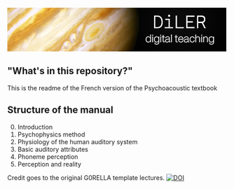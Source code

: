 ![logo](lecture/static/logo.png)


## "What's in this repository?"

This is the readme of the French version of the Psychoacoustic textbook

## Structure of the manual

0. Introduction
1. Psychophysics method
2. Physiology of the human auditory system
3. Basic auditory attributes
4. Phoneme perception
5. Perception and reality

Credit goes to the original G0RELLA template lectures.
[![DOI](https://zenodo.org/badge/DOI/10.5281/zenodo.4279400.svg)](https://doi.org/10.5281/zenodo.4279400)
